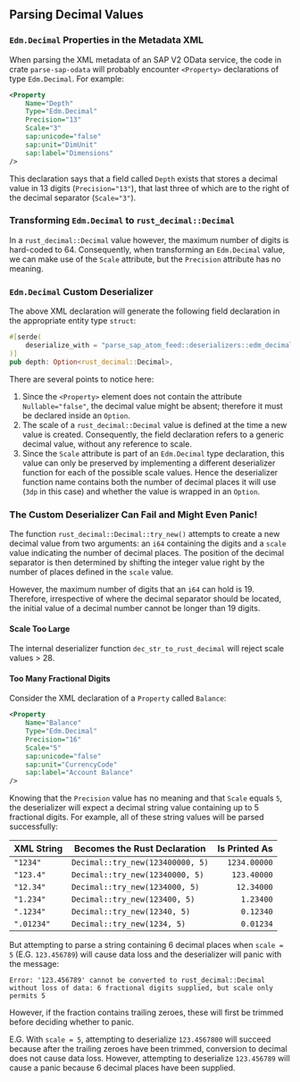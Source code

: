 ## Parsing Decimal Values


### `Edm.Decimal` Properties in the Metadata XML

When parsing the XML metadata of an SAP V2 OData service, the code in crate `parse-sap-odata` will probably encounter `<Property>` declarations of type `Edm.Decimal`.
For example:

```xml
<Property 
    Name="Depth"
    Type="Edm.Decimal"
    Precision="13"
    Scale="3"
    sap:unicode="false"
    sap:unit="DimUnit"
    sap:label="Dimensions"
/>
```

This declaration says that a field called `Depth` exists that stores a decimal value in 13 digits (`Precision="13"`), that last three of which are to the right of the decimal separator (`Scale="3"`).

### Transforming `Edm.Decimal` to `rust_decimal::Decimal`

In a `rust_decimal::Decimal` value however, the maximum number of digits is hard-coded to 64.  Consequently, when transforming an `Edm.Decimal` value, we can make use of the `Scale` attribute, but the `Precision` attribute has no meaning.

### `Edm.Decimal` Custom Deserializer

The above XML declaration will generate the following field declaration in the appropriate entity type `struct`:

```rust
#[serde(
    deserialize_with = "parse_sap_atom_feed::deserializers::edm_decimal::to_rust_decimal_3dp_opt"
)]
pub depth: Option<rust_decimal::Decimal>,
```

There are several points to notice here:

1. Since the `<Property>` element does not contain the attribute `Nullable="false"`, the decimal value might be absent; therefore it must be declared inside an `Option`.
1. The scale of a `rust_decimal::Decimal` value is defined at the time a new value is created.
    Consequently, the field declaration refers to a generic decimal value, without any reference to scale.
1. Since the `Scale` attribute is part of an `Edm.Decimal` type declaration, this value can only be preserved by implementing a different deserializer function for each of the possible scale values.
    Hence the deserializer function name contains both the number of decimal places it will use (`3dp` in this case) and whether the value is wrapped in an `Option`.

### The Custom Deserializer Can Fail and Might Even Panic!

The function `rust_decimal::Decimal::try_new()` attempts to create a new decimal value from two arguments: an `i64` containing the digits and a `scale` value indicating the number of decimal places. 
The position of the decimal separator is then determined by shifting the integer value right by the number of places defined in the `scale` value.

However, the maximum number of digits that an `i64` can hold is 19.
Therefore, irrespective of where the decimal separator should be located, the initial value of a decimal number cannot be longer than 19 digits.

#### Scale Too Large

The internal deserializer function `dec_str_to_rust_decimal` will reject scale values > 28.

#### Too Many Fractional Digits

Consider the XML declaration of a `Property` called `Balance`:

```xml
<Property
    Name="Balance"
    Type="Edm.Decimal"
    Precision="16"
    Scale="5"
    sap:unicode="false"
    sap:unit="CurrencyCode"
    sap:label="Account Balance"
/>
```

Knowing that the `Precision` value has no meaning and that `Scale` equals `5`, the deserializer will expect a decimal string value containing up to 5 fractional digits.
For example, all of these string values will be parsed successfully:

| XML String | Becomes the Rust Declaration     | Is Printed As |
|------------|----------------------------------|--------------:|
| `"1234"`   | `Decimal::try_new(123400000, 5)` |  `1234.00000` |
| `"123.4"`  | `Decimal::try_new(12340000, 5)`  |   `123.40000` |
| `"12.34"`  | `Decimal::try_new(1234000, 5)`   |    `12.34000` |
| `"1.234"`  | `Decimal::try_new(123400, 5)`    |     `1.23400` |
| `".1234"`  | `Decimal::try_new(12340, 5)`     |     `0.12340` |
| `".01234"` | `Decimal::try_new(1234, 5)`      |     `0.01234` |

But attempting to parse a string containing 6 decimal places when `scale = 5` (E.G. `123.456789`) will cause data loss and the deserializer will panic with the message:

`Error: '123.456789' cannot be converted to rust_decimal::Decimal without loss of data: 6 fractional digits supplied, but scale only permits 5`

However, if the fraction contains trailing zeroes, these will first be trimmed before deciding whether to panic.

E.G. With `scale = 5`, attempting to deserialize `123.4567800` will succeed because after the trailing zeroes have been trimmed, conversion to decimal does not cause data loss.
However, attempting to deserialize `123.456789` will cause a panic because 6 decimal places have been supplied.
